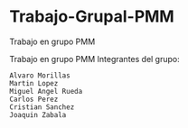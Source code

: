 # Trabajo-Grupal-PMM
Trabajo en grupo PMM

Trabajo en grupo PMM Integrantes del grupo:

    Alvaro Morillas
    Martin Lopez
    Miguel Angel Rueda
    Carlos Perez
    Cristian Sanchez
    Joaquin Zabala
